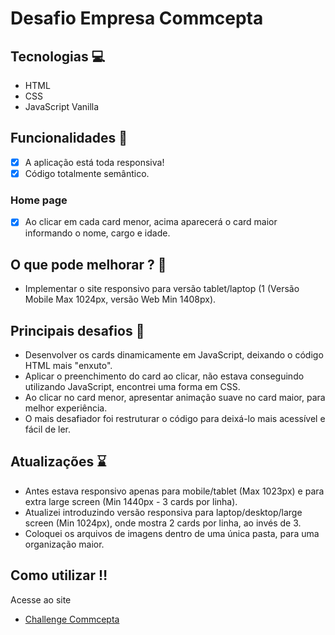 # Desafio Empresa Commcepta

## Tecnologias :computer:

- HTML
- CSS
- JavaScript Vanilla

## Funcionalidades 🚀

- [x] A aplicação está toda responsiva!
- [x] Código totalmente semântico.

### Home page
- [x] Ao clicar em cada card menor, acima aparecerá o card maior informando o nome, cargo e idade.

## O que pode melhorar ? :test_tube:
- Implementar o site responsivo para versão tablet/laptop (1 (Versão Mobile Max 1024px, versão Web Min 1408px).

## Principais desafios :grimacing:

- Desenvolver os cards dinamicamente em JavaScript, deixando o código HTML mais "enxuto".
- Aplicar o preenchimento do card ao clicar, não estava conseguindo utilizando JavaScript, encontrei uma forma em CSS.
- Ao clicar no card menor, apresentar animação suave no card maior, para melhor experiência.
- O mais desafiador foi restruturar o código para deixá-lo mais acessível e fácil de ler.

## Atualizações :hourglass:

- Antes estava responsivo apenas para mobile/tablet (Max 1023px) e para extra large screen (Min 1440px - 3 cards por linha).
- Atualizei introduzindo versão responsiva para laptop/desktop/large screen (Min 1024px), onde mostra 2 cards por linha, ao invés de 3.
- Coloquei os arquivos de imagens dentro de uma única pasta, para uma organização maior.

## Como utilizar :bangbang:

Acesse ao site
- <a href="https://challenge-commcepta.netlify.app/" target="_blank">Challenge Commcepta</a>
